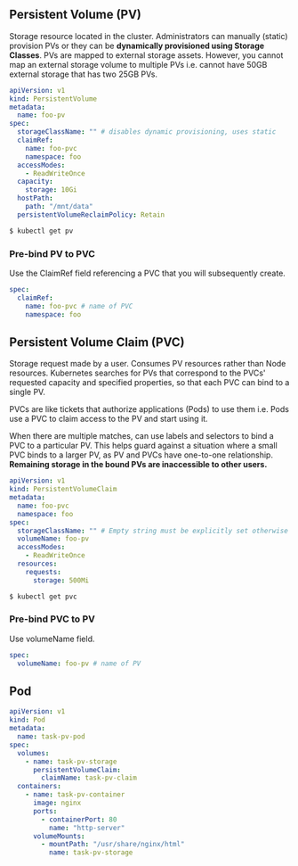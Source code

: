 ## Persistent Volume (PV)

Storage resource located in the cluster. Administrators can manually (static) provision PVs or they can be **dynamically provisioned using Storage Classes**. PVs are mapped to external storage assets. However, you cannot map an external storage volume to multiple PVs i.e. cannot have 50GB external storage that has two 25GB PVs.

```yaml
apiVersion: v1
kind: PersistentVolume
metadata:
  name: foo-pv
spec:
  storageClassName: "" # disables dynamic provisioning, uses static
  claimRef:
    name: foo-pvc
    namespace: foo
  accessModes:
    - ReadWriteOnce
  capacity:
    storage: 10Gi
  hostPath:
    path: "/mnt/data"
  persistentVolumeReclaimPolicy: Retain
```

```bash
$ kubectl get pv
```

### Pre-bind PV to PVC

Use the ClaimRef field referencing a PVC that you will subsequently create.

```yaml
spec:
  claimRef:
    name: foo-pvc # name of PVC
    namespace: foo
```

## Persistent Volume Claim (PVC)

Storage request made by a user. Consumes PV resources rather than Node resources. Kubernetes searches for PVs that correspond to the PVCs' requested capacity and specified properties, so that each PVC can bind to a single PV.

PVCs are like tickets that authorize applications (Pods) to use them i.e. Pods use a PVC to claim access to the PV and start using it.

When there are multiple matches, can use labels and selectors to bind a PVC to a particular PV. This helps guard against a situation where a small PVC binds to a larger PV, as PV and PVCs have one-to-one relationship. **Remaining storage in the bound PVs are inaccessible to other users.**

```yaml
apiVersion: v1
kind: PersistentVolumeClaim
metadata:
  name: foo-pvc
  namespace: foo
spec:
  storageClassName: "" # Empty string must be explicitly set otherwise default StorageClass will be set
  volumeName: foo-pv
  accessModes:
    - ReadWriteOnce
  resources:
    requests:
      storage: 500Mi
```

```bash
$ kubectl get pvc
```

### Pre-bind PVC to PV

Use volumeName field.

```yaml
spec:
  volumeName: foo-pv # name of PV
```

## Pod

```yaml
apiVersion: v1
kind: Pod
metadata:
  name: task-pv-pod
spec:
  volumes:
    - name: task-pv-storage
      persistentVolumeClaim:
        claimName: task-pv-claim
  containers:
    - name: task-pv-container
      image: nginx
      ports:
        - containerPort: 80
          name: "http-server"
      volumeMounts:
        - mountPath: "/usr/share/nginx/html"
          name: task-pv-storage
```
